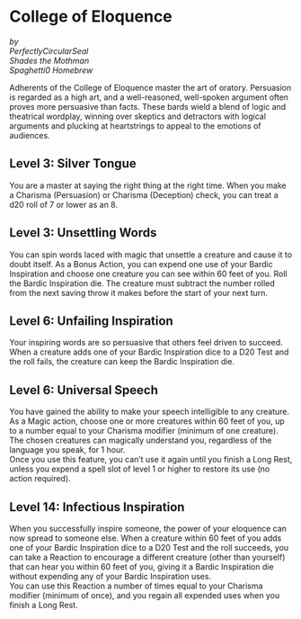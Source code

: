 # College of Eloquence
*by*  
*PerfectlyCircularSeal*  
*Shades the Mothman*  
*Spaghetti0 Homebrew*  

Adherents of the College of Eloquence master the art of oratory. Persuasion is regarded as a high art, and a well-reasoned, well-spoken argument often proves more persuasive than facts. These bards wield a blend of logic and theatrical wordplay, winning over skeptics and detractors with logical arguments and plucking at heartstrings to appeal to the emotions of audiences.

## Level 3: Silver Tongue
You are a master at saying the right thing at the right time. When you make a Charisma (Persuasion) or Charisma (Deception) check, you can treat a d20 roll of 7 or lower as an 8.

## Level 3: Unsettling Words
You can spin words laced with magic that unsettle a creature and cause it to doubt itself. As a Bonus Action, you can expend one use of your Bardic Inspiration and choose one creature you can see within 60 feet of you. Roll the Bardic Inspiration die. The creature must subtract the number rolled from the next saving throw it makes before the start of your next turn.

## Level 6: Unfailing Inspiration
Your inspiring words are so persuasive that others feel driven to succeed. When a creature adds one of your Bardic Inspiration dice to a D20 Test and the roll fails, the creature can keep the Bardic Inspiration die.

## Level 6: Universal Speech
You have gained the ability to make your speech intelligible to any creature. As a Magic action, choose one or more creatures within 60 feet of you, up to a number equal to your Charisma modifier (minimum of one creature). The chosen creatures can magically understand you, regardless of the language you speak, for 1 hour.  
Once you use this feature, you can’t use it again until you finish a Long Rest, unless you expend a spell slot of level 1 or higher to restore its use (no action required).

## Level 14: Infectious Inspiration
When you successfully inspire someone, the power of your eloquence can now spread to someone else. When a creature within 60 feet of you adds one of your Bardic Inspiration dice to a D20 Test and the roll succeeds, you can take a Reaction to encourage a different creature (other than yourself) that can hear you within 60 feet of you, giving it a Bardic Inspiration die without expending any of your Bardic Inspiration uses.  
You can use this Reaction a number of times equal to your Charisma modifier (minimum of once), and you regain all expended uses when you finish a Long Rest.

